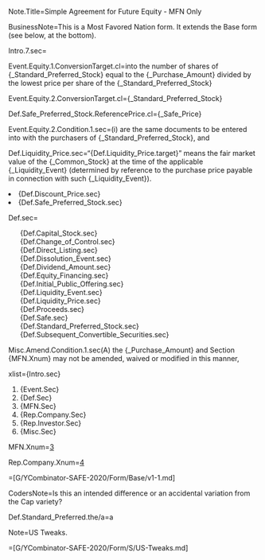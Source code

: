
Note.Title=Simple Agreement for Future Equity - MFN Only


BusinessNote=This is a Most Favored Nation form. It extends the Base form (see below, at the bottom).

Intro.7.sec=</i>

Event.Equity.1.ConversionTarget.cl=into the number of shares of {_Standard_Preferred_Stock} equal to the {_Purchase_Amount} divided by the lowest price per share of the {_Standard_Preferred_Stock}

Event.Equity.2.ConversionTarget.cl={_Standard_Preferred_Stock}

Def.Safe_Preferred_Stock.ReferencePrice.cl={_Safe_Price}

Event.Equity.2.Condition.1.sec=(i) are the same documents to be entered into with the purchasers of {_Standard_Preferred_Stock}, and 

Def.Liquidity_Price.sec=“{Def.Liquidity_Price.target}” means the fair market value of the {_Common_Stock} at the time of the applicable {_Liquidity_Event} (determined by reference to the purchase price payable in connection with such {_Liquidity_Event}).


<li>{Def.Discount_Price.sec}</li> <li>{Def.Safe_Preferred_Stock.sec}</li>


Def.sec=<ul type="none"><li>{Def.Capital_Stock.sec}</li><li>{Def.Change_of_Control.sec}</li><li>{Def.Direct_Listing.sec}</li><li>{Def.Dissolution_Event.sec}</li><li>{Def.Dividend_Amount.sec}</li><li>{Def.Equity_Financing.sec}</li><li>{Def.Initial_Public_Offering.sec}</li><li>{Def.Liquidity_Event.sec}</li><li>{Def.Liquidity_Price.sec}</li><li>{Def.Proceeds.sec}</li><li>{Def.Safe.sec}</li><li>{Def.Standard_Preferred_Stock.sec}</li><li>{Def.Subsequent_Convertible_Securities.sec}</li></ul>

Misc.Amend.Condition.1.sec(A) the {_Purchase_Amount} and Section {MFN.Xnum} may not be amended, waived or modified in this manner,

xlist={Intro.sec}<ol><li>{Event.Sec}</li><li>{Def.Sec}</li><li>{MFN.Sec}</li><li>{Rep.Company.Sec}</li><li>{Rep.Investor.Sec}</li><li>{Misc.Sec}</li></ol>

MFN.Xnum=<a href='#Rep.Company.Sec'>3</a>

Rep.Company.Xnum=<a href='#Rep.Company.Sec'>4</a>

=[G/YCombinator-SAFE-2020/Form/Base/v1-1.md]

CodersNote=Is this an intended difference or an accidental variation from the Cap variety?

Def.Standard_Preferred.the/a=a

Note=US Tweaks.

=[G/YCombinator-SAFE-2020/Form/S/US-Tweaks.md]

